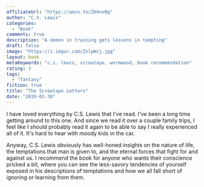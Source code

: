 ```yaml
---
affiliateUrl: "https://amzn.to/2H4nxNg"
author: "C.S. Lewis"
categories:
  - "Book"
comments: true
description: "A demon in training gets lessons in tempting"
draft: false
image: "https://i.imgur.com/ZnlpWcj.jpg"
layout: book
metaKeywords: "c.s. lewis, screwtape, wormwood, book recommendation"
rating: 3
tags:
  - "fantasy"
fiction: true
title: "The Screwtape Letters"
date: "2019-01-30"
---
```


I have loved everything by C.S. Lewis that I've read.  I've been a long time getting around to this one.  And since we read it over a couple family trips, I feel like I should probably read it again to be able to say I really experienced all of it.  It's hard to hear with moody kids in the car.

Anyway, C.S. Lewis obviously has well-honed insights on the nature of life, the temptations that man is given to, and the eternal forces that fight for and against us.  I recommend the book for anyone who wants their conscience pricked a bit, where you can see the less-savory tendencies of yourself exposed in his descriptions of temptations and how we all fall short of ignoring or learning from them.




